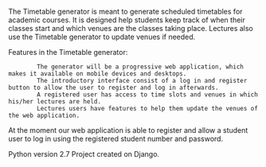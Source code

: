 The Timetable  generator is meant to generate scheduled timetables for academic courses.
It is designed help students keep track of when their classes start and which venues are the classes taking place. 
Lectures also use the Timetable generator to update venues if needed.

Features in the Timetable generator:

            The generator will be a progressive web application, which makes it available on mobile devices and desktops. 
            The introductory interface consist of a log in and register button to allow the user to register and log in afterwards.
            A registered user has access to time slots and venues in which his/her lectures are held.
            Lectures users have features to help them update the venues of the web application.

At the moment our web application is able to register and allow a student user to log in  using the registered  student number and password.

Python version 2.7
Project created on Django.